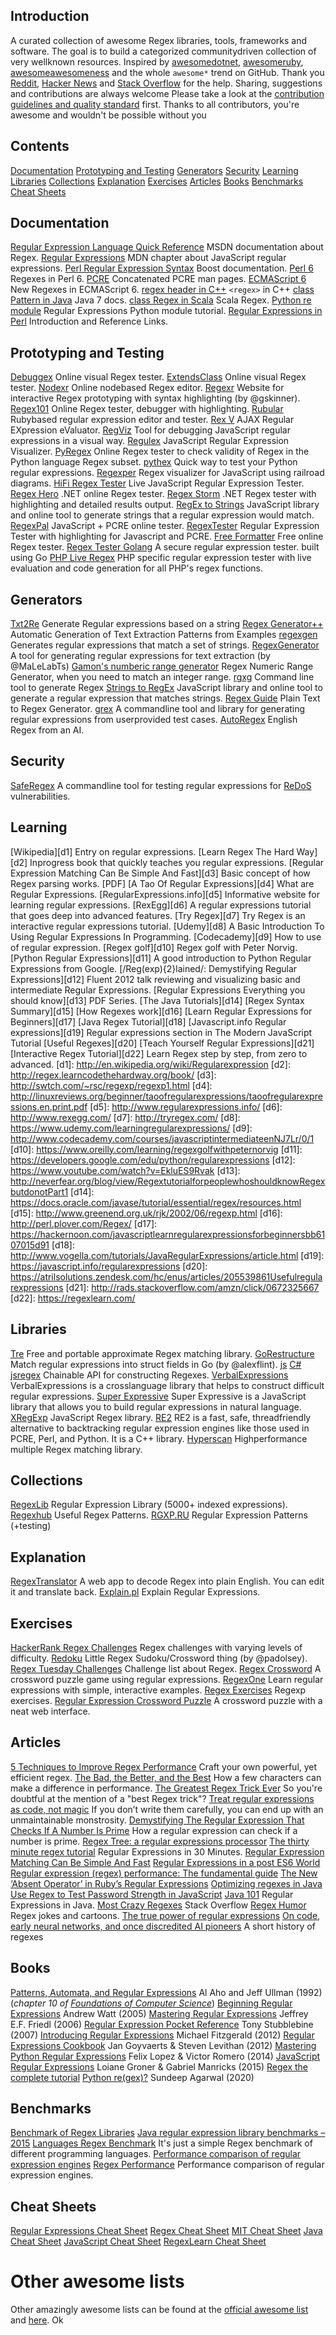 ## Introduction
A curated collection of awesome Regex libraries, tools, frameworks and software. The goal is to build a categorized communitydriven collection of very wellknown resources.
Inspired by [awesomedotnet](https://github.com/quozd/awesomedotnet), [awesomeruby](https://github.com/markets/awesomeruby), [awesomeawesomeness](https://github.com/bayandin/awesomeawesomeness) and the whole `awesome*` trend on GitHub. Thank you [Reddit](http://www.reddit.com/r/regex), [Hacker News](https://news.ycombinator.com/item?id=9581225) and [Stack Overflow](http://stackoverflow.com/tags/regex/info) for the help.
Sharing, suggestions and contributions are always welcome Please take a look at the [contribution guidelines and quality standard](https://github.com/aloisdg/awesomeregex/blob/master/CONTRIBUTING.md) first. Thanks to all contributors, you're awesome and wouldn't be possible without you
## Contents
[Documentation](#documentation)
[Prototyping and Testing](#prototypingandtesting)
[Generators](#generators)
[Security](#security)
[Learning](#learning)
[Libraries](#libraries)
[Collections](#collections)
[Explanation](#explanation)
[Exercises](#exercises)
[Articles](#articles)
[Books](#books)
[Benchmarks](#benchmarks)
[Cheat Sheets](#cheatsheets)
## Documentation
[Regular Expression Language Quick Reference](https://msdn.microsoft.com/enus/library/az24scfc(v=vs.110).aspx) MSDN documentation about Regex.
[Regular Expressions](https://developer.mozilla.org/enUS/docs/Web/JavaScript/Guide/RegularExpressions) MDN chapter about JavaScript regular expressions.
[Perl Regular Expression Syntax](http://www.boost.org/doc/libs/1430/libs/regex/doc/html/boostregex/syntax/perlsyntax.html) Boost documentation.
[Perl 6](https://docs.perl6.org/language/regexes) Regexes in Perl 6.
[PCRE](http://pcre.org/pcre.txt) Concatenated PCRE man pages.
[ECMAScript 6](http://2ality.com/2015/07/regexpes6.html) New Regexes in ECMAScript 6.
[regex header in C++](http://www.cplusplus.com/reference/regex/) `<regex>` in C++
[class Pattern in Java](https://docs.oracle.com/javase/7/docs/api/java/util/regex/Pattern.html) Java 7 docs.
[class Regex in Scala](http://www.scalalang.org/api/2.12.1/scala/util/matching/Regex.html) Scala Regex.
[Python re module](https://pymotw.com/3/re/) Regular Expressions Python module tutorial.
[Regular Expressions in Perl](http://perlbegin.org/topics/regularexpressions/) Introduction and Reference Links.
## Prototyping and Testing
[Debuggex](https://www.debuggex.com/) Online visual Regex tester.
[ExtendsClass](https://extendsclass.com/regextester.html) Online visual Regex tester.
[Nodexr](https://www.nodexr.net) Online nodebased Regex editor.
[Regexr](http://regexr.com/) Website for interactive Regex prototyping with syntax highlighting (by @gskinner).
[Regex101](https://regex101.com/) Online Regex tester, debugger with highlighting.
[Rubular](http://rubular.com/) Rubybased regular expression editor and tester.
[Rex V](http://www.rexv.org/) AJAX Regular EXpression eValuator.
[RegViz](http://regviz.org/) Tool for debugging JavaScript regular expressions in a visual way.
[Regulex](https://jex.im/regulex) JavaScript Regular Expression Visualizer.
[PyRegex](http://www.pyregex.com/) Online Regex tester to check validity of Regex in the Python language Regex subset.
[pythex](http://pythex.org/) Quick way to test your Python regular expressions.
[Regexper](http://regexper.com/) Regex visualizer for JavaScript using railroad diagrams.
[HiFi Regex Tester](http://www.gethifi.com/tools/regex) Live JavaScript Regular Expression Tester.
[Regex Hero](http://regexhero.net/tester/) .NET online Regex tester.
[Regex Storm](http://regexstorm.net/tester) .NET Regex tester with highlighting and detailed results output.
[RegEx to Strings](https://www.wimpyprogrammer.com/regextostrings/) JavaScript library and online tool to generate strings that a regular expression would match.
[RegexPal](http://www.regexpal.com) JavaScript + PCRE online tester.
[RegexTester](http://www.regextester.com) Regular Expression Tester with highlighting for Javascript and PCRE.
[Free Formatter](http://www.freeformatter.com/regextester.html) Free online Regex tester.
[Regex Tester Golang](https://regexgolang.appspot.com/assets/html/index.html) A secure regular expression tester. built using Go
[PHP Live Regex](https://www.phpliveregex.com) PHP specific regular expression tester with live evaluation and code generation for all PHP's regex functions.
## Generators
[Txt2Re](https://www.txt2re.com/indexphp3.html) Generate Regular expressions based on a string
[Regex Generator++](http://regex.inginf.units.it) Automatic Generation of Text Extraction Patterns from Examples
[regexgen](https://github.com/devongovett/regexgen) Generates regular expressions that match a set of strings.
[RegexGenerator](https://github.com/MaLeLabTs/RegexGenerator) A tool for generating regular expressions for text extraction (by @MaLeLabTs)
[Gamon's numberic range generator](http://gamon.webfactional.com/regexnumericrangegenerator/) Regex Numeric Range Generator, when you need to match an integer range.
[rgxg](https://rgxg.github.io) Command line tool to generate Regex
[Strings to RegEx](https://www.wimpyprogrammer.com/stringstoregex/) JavaScript library and online tool to generate a regular expression that matches strings.
[Regex Guide](https://regex.guide/playground) Plain Text to Regex Generator.
[grex](https://github.com/pemistahl/grex) A commandline tool and library for generating regular expressions from userprovided test cases.
[AutoRegex](https://www.autoregex.xyz/home) English  Regex from an AI.
## Security
[SafeRegex](https://github.com/jkutner/saferegex) A commandline tool for testing regular expressions for [ReDoS](https://owasp.org/wwwcommunity/attacks/RegularexpressionDenialofServiceReDoS) vulnerabilities.
## Learning
[Wikipedia][d1] Entry on regular expressions.
[Learn Regex The Hard Way][d2] Inprogress book that quickly teaches you regular expressions.
[Regular Expression Matching Can Be Simple And Fast][d3] Basic concept of how Regex parsing works.
[PDF] [A Tao Of Regular Expressions][d4] What are Regular Expressions.
[RegularExpressions.info][d5] Informative website for learning regular expressions.
[RexEgg][d6] A regular expressions tutorial that goes deep into advanced features.
[Try Regex][d7] Try Regex is an interactive regular expressions tutorial.
[Udemy][d8] A Basic Introduction To Using Regular Expressions In Programming.
[Codecademy][d9] How to use of regular expression.
[Regex golf][d10] Regex golf with Peter Norvig.
[Python Regular Expressions][d11] A good introduction to Python Regular Expressions from Google.
[/Reg(exp){2}lained/: Demystifying Regular Expressions][d12] Fluent 2012 talk reviewing and visualizing basic and intermediate Regular Expressions.
[Regular Expressions Everything you should know][d13] PDF Series.
[The Java Tutorials][d14]
[Regex Syntax Summary][d15]
[How Regexes work][d16]
[Learn Regular Expressions for Beginners][d17]
[Java Regex Tutorial][d18]
[Javascript.info Regular expressions][d19] Regular expressions section in The Modern JavaScript Tutorial
[Useful Regexes][d20]
[Teach Yourself Regular Expressions][d21]
[Interactive Regex Tutorial][d22] Learn Regex step by step, from zero to advanced.
[d1]: http://en.wikipedia.org/wiki/Regularexpression
[d2]: http://regex.learncodethehardway.org/book/
[d3]: http://swtch.com/~rsc/regexp/regexp1.html
[d4]: http://linuxreviews.org/beginner/taoofregularexpressions/taoofregularexpressions.en.print.pdf
[d5]: http://www.regularexpressions.info/
[d6]: http://www.rexegg.com/
[d7]: http://tryregex.com/
[d8]: https://www.udemy.com/learningregularexpressions/
[d9]: http://www.codecademy.com/courses/javascriptintermediateenNJ7Lr/0/1
[d10]: https://www.oreilly.com/learning/regexgolfwithpeternorvig
[d11]: https://developers.google.com/edu/python/regularexpressions
[d12]: https://www.youtube.com/watch?v=EkluES9Rvak
[d13]: http://neverfear.org/blog/view/RegextutorialforpeoplewhoshouldknowRegexbutdonotPart1
[d14]: https://docs.oracle.com/javase/tutorial/essential/regex/resources.html
[d15]: http://www.greenend.org.uk/rjk/2002/06/regexp.html
[d16]: http://perl.plover.com/Regex/
[d17]: https://hackernoon.com/javascriptlearnregularexpressionsforbeginnersbb6107015d91
[d18]: http://www.vogella.com/tutorials/JavaRegularExpressions/article.html
[d19]: https://javascript.info/regularexpressions
[d20]: https://atrilsolutions.zendesk.com/hc/enus/articles/205539861Usefulregularexpressions
[d21]: http://rads.stackoverflow.com/amzn/click/0672325667
[d22]: https://regexlearn.com/
## Libraries
[Tre](https://laurikari.net/tre/) Free and portable approximate Regex matching library.
[GoRestructure](https://github.com/alexflint/gorestructure) Match regular expressions into struct fields in Go (by @alexflint). [js](https://github.com/benjamingr/jsrestructure) [C#](https://gist.github.com/benjamingr/4de21494b3e76088e5f7)
[jsregex](https://github.com/wyantb/jsregex) Chainable API for constructing Regexes.
[VerbalExpressions](https://github.com/VerbalExpressions) VerbalExpressions is a crosslanguage library that helps to construct difficult regular expressions.
[Super Expressive](https://github.com/francisrstokes/superexpressive) Super Expressive is a JavaScript library that allows you to build regular expressions in natural language.
[XRegExp](http://xregexp.com) JavaScript Regex library.
[RE2](https://github.com/google/re2) RE2 is a fast, safe, threadfriendly alternative to backtracking regular expression engines like those used in PCRE, Perl, and Python. It is a C++ library.
[Hyperscan](https://github.com/01org/hyperscan) Highperformance multiple Regex matching library.
## Collections
[RegexLib](http://regexlib.com/) Regular Expression Library (5000+ indexed expressions).
[Regexhub](https://projects.lukehaas.me/regexhub/) Useful Regex Patterns.
[RGXP.RU](https://rgxp.ru/) Regular Expression Patterns (+testing)
## Explanation
[RegexTranslator](https://www.regextranslator.com/) A web app to decode Regex into plain English. You can edit it and translate back.
[Explain.pl](http://rick.measham.id.au/paste/explain.pl) Explain Regular Expressions.
## Exercises
[HackerRank Regex Challenges](https://www.hackerrank.com/domains/regex/reintroduction) Regex challenges with varying levels of difficulty.
[Redoku](http://padolsey.github.io/redoku/) Little Regex Sudoku/Crossword thing (by @padolsey).
[Regex Tuesday Challenges](https://github.com/callumacrae/regextuesday) Challenge list about Regex.
[Regex Crossword](http://regexcrossword.com) A crossword puzzle game using regular expressions.
[RegexOne](http://regexone.com) Learn regular expressions with simple, interactive examples.
[Regex Exercises](https://regex.sketchengine.co.uk/) Regexp exercises.
[Regular Expression Crossword Puzzle](http://gregable.com/2015/12/regularexpressioncrosswordpuzzle.html) A crossword puzzle with a neat web interface.
## Articles
[5 Techniques to Improve Regex Performance](https://www.loggly.com/blog/fiveinvaluabletechniquestoimproveregexperformance/) Craft your own powerful, yet efficient regex.
[The Bad, the Better, and the Best](https://www.loggly.com/blog/regexesthebadbetterbest/) How a few characters can make a difference in performance.
[The Greatest Regex Trick Ever](http://www.rexegg.com/regexbesttrick.html) So you're doubtful at the mention of a "best Regex trick"?
[Treat regular expressions as code, not magic](http://alexwlchan.net/2016/04/regexesarecode/) If you don’t write them carefully, you can end up with an unmaintainable monstrosity.
[Demystifying The Regular Expression That Checks If A Number Is Prime](https://iluxonchik.github.io/regularexpressioncheckifnumberisprime/) How a regular expression can check if a number is prime.
[Regex Tree: a regular expressions processor](https://medium.com/@DmitrySoshnikov/regexptreearegularexpressionsparserwithasimpleastformatbcd4d5580df6)
[The thirty minute regex tutorial](https://www.codeproject.com/Articles/9099/TheMinuteRegexTutorial) Regular Expressions in 30 Minutes.
[Regular Expression Matching Can Be Simple And Fast](https://swtch.com/~rsc/regexp/regexp1.html)
[Regular Expressions in a post ES6 World](https://ponyfoo.com/articles/regularexpressionspostes6)
[Regular expression (regex) performance: The fundamental guide](https://medium.com/@lennartkoopmann/regularexpressionregexperformancethefundamentalguide3d39e6af33af)
[The New ‘Absent Operator’ in Ruby’s Regular Expressions](https://medium.com/rubyinside/thenewabsentoperatorinrubysregularexpressions7c3ef6cd0b99)
[Optimizing regexes in Java](http://www.javaworld.com/article/2077757/corejava/optimizingregularexpressionsinjava.html)
[Use Regex to Test Password Strength in JavaScript](https://dzone.com/articles/useregextestpassword)
[Java 101](http://www.javaworld.com/article/3188545/learnjava/java101regularexpressionsinjavapart1.html) Regular Expressions in Java.
[Most Crazy Regexes](https://stackoverflow.com/questions/800813/whatisthemostdifficultchallengingregularexpressionyouhaveeverwritten) Stack Overflow
[Regex Humor](http://www.rexegg.com/regexhumor.html) Regex jokes and cartoons.
[The true power of regular expressions](https://nikic.github.io/2012/06/15/Thetruepowerofregularexpressions.html)
[On code, early neural networks, and once discredited AI pioneers](https://whyisthisinteresting.substack.com/p/theregularexpressionedition) A short history of regexes
## Books
[Patterns, Automata, and Regular Expressions](http://infolab.stanford.edu/~ullman/focs/ch10.pdf) Al Aho and Jeff Ullman (1992) (*chapter 10 of [Foundations of Computer Science](http://infolab.stanford.edu/~ullman/focs.html)*)
[Beginning Regular Expressions](http://shop.oreilly.com/product/9780764574894.do) Andrew Watt (2005)
[Mastering Regular Expressions](http://shop.oreilly.com/product/9780596528126.do) Jeffrey E.F. Friedl (2006)
[Regular Expression Pocket Reference](http://shop.oreilly.com/product/9780596514273.do) Tony Stubblebine (2007)
[Introducing Regular Expressions](http://shop.oreilly.com/product/0636920012337.do) Michael Fitzgerald (2012)
[Regular Expressions Cookbook](http://shop.oreilly.com/product/0636920023630.do) Jan Goyvaerts & Steven Levithan (2012)
[Mastering Python Regular Expressions](http://shop.oreilly.com/product/9781783283156.do) Felix Lopez & Victor Romero (2014)
[JavaScript Regular Expressions](http://shop.oreilly.com/product/9781783282258.do) Loiane Groner & Gabriel Manricks (2015)
[Regex the complete tutorial](https://www.princeton.edu/~mlovett/reference/RegularExpressions.pdf)
[Python re(gex)?](https://github.com/learnbyexample/pyregularexpressions) Sundeep Agarwal (2020)
## Benchmarks
[Benchmark of Regex Libraries](http://lh3lh3.users.sourceforge.net/reb.shtml)
[Java regular expression library benchmarks – 2015](https://www.javaadvent.com/2015/12/javaregularexpressionlibrarybenchmarks2015.html)
[Languages Regex Benchmark](https://github.com/mariomka/regexbenchmark) It's just a simple Regex benchmark of different programming languages.
[Performance comparison of regular expression engines](http://sljit.sourceforge.net/regexperf.html)
[Regex Performance](https://github.com/rustleipzig/regexperformance) Performance comparison of regular expression engines.
## Cheat Sheets
[Regular Expressions Cheat Sheet](https://www.cheatography.com/davechild/cheatsheets/regularexpressions/)
[Regex Cheat Sheet](http://www.rexegg.com/regexquickstart.html)
[MIT Cheat Sheet](http://web.mit.edu/hackl/www/lab/turkshop/slides/regexcheatsheet.pdf)
[Java Cheat Sheet](https://zeroturnaround.com/rebellabs/javaregularexpressionscheatsheet/)
[JavaScript Cheat Sheet](https://www.debuggex.com/cheatsheet/regex/javascript)
[RegexLearn Cheat Sheet](https://regexlearn.com/cheatsheet)
# Other awesome lists
Other amazingly awesome lists can be found at the [official awesome list](https://github.com/sindresorhus/awesome) and [here](https://github.com/jnv/lists).
Ok
